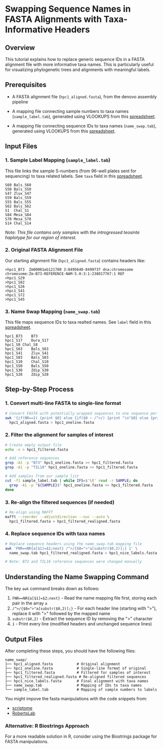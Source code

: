 # Swapping Sequence Names in FASTA Alignments with Taxa-Informative Headers

## Overview
This tutorial explains how to replace generic sequence IDs in a FASTA alignment file with more informative taxa names. This is particularly useful for visualizing phylogenetic trees and alignments with meaningful labels.

## Prerequisites
- A FASTA alignment file (`hpc1_aligned.fasta`), from the denovo assembly pipeline
- A mapping file connecting sample numbers to taxa names (`sample_label.tab`), generated using VLOOKUPS from this  [spreadsheet](https://docs.google.com/spreadsheets/d/1gsZ017XvS_xLZkXzBmKT7e4DL5aiEld8AcxfeJ2KNwc/edit?gid=1345415053#gid=1345415053&fvid=1451101345).

- A mapping file connecting sequence IDs to taxa names (`name_swap.tab`), generated using VLOOKUPS from this  [spreadsheet](https://docs.google.com/spreadsheets/d/1gsZ017XvS_xLZkXzBmKT7e4DL5aiEld8AcxfeJ2KNwc/edit?gid=1345415053#gid=1345415053&fvid=1451101345).

## Input Files

### 1. Sample Label Mapping (`sample_label.tab`)
This file links the sample S-numbers (from 96-well plates sent for sequencing) to taxa related labels.
See `taxa` field in  this  [spreadsheet](https://docs.google.com/spreadsheets/d/1gsZ017XvS_xLZkXzBmKT7e4DL5aiEld8AcxfeJ2KNwc/edit?gid=1345415053#gid=1345415053&fvid=1451101345).

```
S60	Bals_S60
S50	Bals_S50
S47	Zlux_S47
S59	Bals_S59
S55	Bals_S55
S62	Bals_S62
S1	Chal_S1
S84	Mesa_S84
S78	Mesa_S78
S14	Chal_S14
```

*Note: This file contains only samples with the introgressed teosinte haplotype for our region of interest.*

### 2. Original FASTA Alignment File
Our starting alignment file (`hpc1_aligned.fasta`) contains headers like:

```
>hpc1_B73  Zm00001eb121780 3:8495640-8499737 dna:chromosome chromosome:Zm-B73-REFERENCE-NAM-5.0:3:1:238017767:1 REF
>hpc1_S29
>hpc1_S82
>hpc1_S26
>hpc1_S41
>hpc1_S72
>hpc1_S45
```

### 3. Name Swap Mapping (`name_swap.tab`)
This file maps sequence IDs to taxa realted names.
See `label` field in  this  [spreadsheet](https://docs.google.com/spreadsheets/d/1gsZ017XvS_xLZkXzBmKT7e4DL5aiEld8AcxfeJ2KNwc/edit?gid=1345415053#gid=1345415053&fvid=1451101345).

```
hpc1_B73	B73
hpc1_S17	Dura_S17
hpc1_S8	Chal_S8
hpc1_S63	Bals_S63
hpc1_S41	Zlux_S41
hpc1_S83	Bals_S83
hpc1_S10	Chal_S10
hpc1_S50	Bals_S50
hpc1_S30	Zdip_S30
hpc1_S28	Zdip_S28
```

## Step-by-Step Process

### 1. Convert multi-line FASTA to single-line format

```bash
# Convert FASTA with potentially wrapped sequences to one sequence per line
awk '{if(NR==1) {print $0} else {if($0 ~ /^>/) {print "\n"$0} else {printf "%s",$0}}}' \
  hpc1_aligned.fasta > hpc1_oneline.fasta
```

### 2. Filter the alignment for samples of interest

```bash
# Create empty output file
echo -n > hpc1_filtered.fasta

# Add reference sequences
grep -A1 -p "B73" hpc1_oneline.fasta >> hpc1_filtered.fasta
grep -A1 -p "TIL18" hpc1_oneline.fasta >> hpc1_filtered.fasta

# Add samples from our sample list
cut -f1 sample_label.tab | while IFS=$'\t' read -r SAMPLE; do 
  grep -A1 -p "${SAMPLE}$" hpc1_oneline.fasta >> hpc1_filtered.fasta
done
```

### 3. Re-align the filtered sequences (if needed)

```bash
# Re-align using MAFFT
mafft --reorder --adjustdirection --nuc --auto \
  hpc1_filtered.fasta > hpc1_filtered_realigned.fasta
```

### 4. Replace sequence IDs with taxa names

```bash
# Replace sequence headers using the name_swap.tab mapping file
awk 'FNR==NR{a[$1]=$2;next} /^>/{$0=">"a[substr($0,2)];} 1' \
  name_swap.tab hpc1_filtered_realigned.fasta > hpc1_nice_labels.fasta

# Note: B73 and TIL18 reference sequences were changed manually
```

## Understanding the Name Swapping Command

The key `awk` command breaks down as follows:

1. `FNR==NR{a[$1]=$2;next}` - Read the name mapping file first, storing each pair in the array `a`
2. `/^>/{$0=">"a[substr($0,2)];}` - For each header line (starting with ">"), replace it with ">" followed by the mapped name
3. `substr($0,2)` - Extract the sequence ID by removing the ">" character
4. `1` - Print every line (modified headers and unchanged sequence lines)

## Output Files

After completing these steps, you should have the following files:

```
name_swap/
├── hpc1_aligned.fasta           # Original alignment
├── hpc1_oneline.fasta           # Single-line format of original
├── hpc1_filtered.fasta          # Filtered for samples of interest
├── hpc1_filtered_realigned.fasta # Re-aligned filtered sequences
├── hpc1_nice_labels.fasta       # Final alignment with taxa names
├── name_swap.tab                # Mapping of IDs to taxa names
└── sample_label.tab             # Mapping of sample numbers to labels
```
You might impove the fasta manipulations with the code snippets from:

- [scriptome](https://web.archive.org/web/20230604005656/http://archive.sysbio.harvard.edu/CSB/resources/computational/scriptome/UNIX/Protocols/Sequences.html)
- [RobertsLab](https://github.com/RobertsLab/code/blob/master/fasta.md)

### Alternative: R Biostrings Approach
For a more readable solution in R, consider using the Biostrings package for FASTA manipulations.
